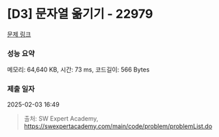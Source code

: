 # [D3] 문자열 옮기기 - 22979 

[문제 링크](https://swexpertacademy.com/main/code/problem/problemDetail.do?contestProbId=AZPOBiaqNo8DFAWB) 

### 성능 요약

메모리: 64,640 KB, 시간: 73 ms, 코드길이: 566 Bytes

### 제출 일자

2025-02-03 16:49



> 출처: SW Expert Academy, https://swexpertacademy.com/main/code/problem/problemList.do